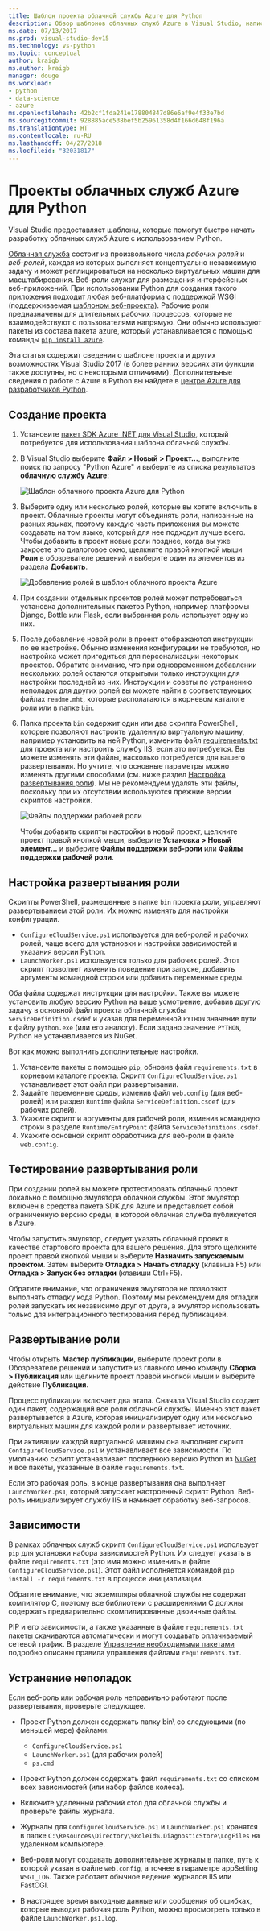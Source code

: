 ```yaml
---
title: Шаблон проекта облачной службы Azure для Python
description: Обзор шаблонов облачных служб Azure в Visual Studio, написанных на языке Python, в том числе развертывание роли, зависимости и устранение неполадок.
ms.date: 07/13/2017
ms.prod: visual-studio-dev15
ms.technology: vs-python
ms.topic: conceptual
author: kraigb
ms.author: kraigb
manager: douge
ms.workload:
- python
- data-science
- azure
ms.openlocfilehash: 42b2cf1fda241e178804847d86e6af9e4f33e7bd
ms.sourcegitcommit: 928885ace538bef5b25961358d4f166d648f196a
ms.translationtype: HT
ms.contentlocale: ru-RU
ms.lasthandoff: 04/27/2018
ms.locfileid: "32031817"
---
```

# <a name="azure-cloud-service-projects-for-python"></a>Проекты облачных служб Azure для Python

Visual Studio предоставляет шаблоны, которые помогут быстро начать разработку облачных служб Azure с использованием Python.

[Облачная служба](https://docs.microsoft.com/azure/cloud-services/) состоит из произвольного числа *рабочих ролей* и *веб-ролей*, каждая из которых выполняет концептуально независимую задачу и может реплицироваться на несколько виртуальных машин для масштабирования. Веб-роли служат для размещения интерфейсных веб-приложений. При использовании Python для создания такого приложения подходит любая веб-платформа с поддержкой WSGI (поддерживаемая [шаблоном веб-проекта](python-web-application-project-templates.md)). Рабочие роли предназначены для длительных рабочих процессов, которые не взаимодействуют с пользователями напрямую. Они обычно используют пакеты из состава пакета azure, который устанавливается с помощью команды [`pip install azure`](http://pypi.org/project/azure).

Эта статья содержит сведения о шаблоне проекта и других возможностях Visual Studio 2017 (в более ранних версиях эти функции также доступны, но с некоторыми отличиями). Дополнительные сведения о работе с Azure в Python вы найдете в [центре Azure для разработчиков Python](https://docs.microsoft.com/en-us/python/azure/?view=azure-python).

## <a name="create-a-project"></a>Создание проекта

1. Установите [пакет SDK Azure .NET для Visual Studio](https://www.visualstudio.com/vs/azure-tools/), который потребуется для использования шаблона облачной службы.
1. В Visual Studio выберите **Файл > Новый > Проект...**, выполните поиск по запросу "Python Azure" и выберите из списка результатов **облачную службу Azure**:

    ![Шаблон облачного проекта Azure для Python](media/template-azure-cloud-project.png)

1. Выберите одну или несколько ролей, которые вы хотите включить в проект. Облачные проекты могут объединять роли, написанные на разных языках, поэтому каждую часть приложения вы можете создавать на том языке, который для нее подходит лучше всего. Чтобы добавить в проект новые роли позднее, когда вы уже закроете это диалоговое окно, щелкните правой кнопкой мыши **Роли** в обозревателе решений и выберите один из элементов из раздела **Добавить**.

    ![Добавление ролей в шаблон облачного проекта Azure](media/template-azure-cloud-service-project-wizard.png)

1. При создании отдельных проектов ролей может потребоваться установка дополнительных пакетов Python, например платформы Django, Bottle или Flask, если выбранная роль использует одну из них.

1. После добавление новой роли в проект отображаются инструкции по ее настройке. Обычно изменения конфигурации не требуются, но настройка может пригодиться для персонализации некоторых проектов. Обратите внимание, что при одновременном добавлении нескольких ролей остаются открытыми только инструкции для настройки последней из них. Инструкции и советы по устранению неполадок для других ролей вы можете найти в соответствующих файлах `readme.mht`, которые располагаются в корневом каталоге роли или в папке `bin`.

1. Папка проекта `bin` содержит один или два скрипта PowerShell, которые позволяют настроить удаленную виртуальную машину, например установить на ней Python, изменить файл [requirements.txt](#dependencies) для проекта или настроить службу IIS, если это потребуется. Вы можете изменять эти файлы, насколько потребуется для вашего развертывания. Но учтите, что основные параметры можно изменять другими способами (см. ниже раздел [Настройка развертывания роли](#configuring-role-deployment)). Мы не рекомендуем удалять эти файлы, поскольку при их отсутствии используются прежние версии скриптов настройки.

    ![Файлы поддержки рабочей роли](media/template-azure-cloud-service-worker-role-support-files.png)

    Чтобы добавить скрипты настройки в новый проект, щелкните проект правой кнопкой мыши, выберите **Установка > Новый элемент...** и выберите **Файлы поддержки веб-роли** или **Файлы поддержки рабочей роли**.

## <a name="configuring-role-deployment"></a>Настройка развертывания роли

Скрипты PowerShell, размещенные в папке `bin` проекта роли, управляют развертыванием этой роли. Их можно изменять для настройки конфигурации.

- `ConfigureCloudService.ps1` используется для веб-ролей и рабочих ролей, чаще всего для установки и настройки зависимостей и указания версии Python.
- `LaunchWorker.ps1` используется только для рабочих ролей. Этот скрипт позволяет изменить поведение при запуске, добавить аргументы командной строки или добавить переменные среды.

Оба файла содержат инструкции для настройки. Также вы можете установить любую версию Python на ваше усмотрение, добавив другую задачу в основной файл проекта облачной службы `ServiceDefinition.csdef` и указав для переменной `PYTHON` значение пути к файлу `python.exe` (или его аналогу). Если задано значение `PYTHON`, Python не устанавливается из NuGet.

Вот как можно выполнить дополнительные настройки.

1. Установите пакеты с помощью `pip`, обновив файл `requirements.txt` в корневом каталоге проекта. Скрипт `ConfigureCloudService.ps1` устанавливает этот файл при развертывании.
1. Задайте переменные среды, изменив файл `web.config` (для веб-ролей) или раздел `Runtime` файла `ServiceDefinition.csdef` (для рабочих ролей).
1. Укажите скрипт и аргументы для рабочей роли, изменив командную строки в разделе `Runtime/EntryPoint` файла `ServiceDefinitions.csdef`.
1. Укажите основной скрипт обработчика для веб-роли в файле `web.config`.

## <a name="testing-role-deployment"></a>Тестирование развертывания роли

При создании ролей вы можете протестировать облачный проект локально с помощью эмулятора облачной службы. Этот эмулятор включен в средства пакета SDK для Azure и представляет собой ограниченную версию среды, в которой облачная служба публикуется в Azure.

Чтобы запустить эмулятор, следует указать облачный проект в качестве стартового проекта для вашего решения. Для этого щелкните проект правой кнопкой мыши и выберите **Назначить запускаемым проектом**. Затем выберите **Отладка > Начать отладку** (клавиша F5) или **Отладка > Запуск без отладки** (клавиши Ctrl+F5).

Обратите внимание, что ограничения эмулятора не позволяют выполнять отладку кода Python. Поэтому мы рекомендуем для отладки ролей запускать их независимо друг от друга, а эмулятор использовать только для интеграционного тестирования перед публикацией.

## <a name="deploying-a-role"></a>Развертывание роли

Чтобы открыть **Мастер публикации**, выберите проект роли в Обозревателе решений и запустите из главного меню команду **Сборка > Публикация** или щелкните проект правой кнопкой мыши и выберите действие **Публикация**.

Процесс публикации включает два этапа. Сначала Visual Studio создает один пакет, содержащий все роли облачной службы. Именно этот пакет развертывается в Azure, которая инициализирует одну или несколько виртуальных машин для каждой роли и развертывает источник.

При активации каждой виртуальной машины она выполняет скрипт `ConfigureCloudService.ps1` и устанавливает все зависимости. По умолчанию скрипт устанавливает последнюю версию Python из [NuGet](https://www.nuget.org/packages?q=Tags%3A%22python%22+Authors%3A%22Python+Software+Foundation%22) и все пакеты, указанные в файле `requirements.txt`.

Если это рабочая роль, в конце развертывания она выполняет `LaunchWorker.ps1`, который запускает настроенный скрипт Python. Веб-роль инициализирует службу IIS и начинает обработку веб-запросов.

## <a name="dependencies"></a>Зависимости

В рамках облачных служб скрипт `ConfigureCloudService.ps1` использует `pip` для установки набора зависимостей Python. Их следует указать в файле `requirements.txt` (это имя можно изменить в файле `ConfigureCloudService.ps1`). Этот файл исполняется командой `pip install -r requirements.txt` в процессе инициализации.

Обратите внимание, что экземпляры облачной службы не содержат компилятор C, поэтому все библиотеки с расширениями C должны содержать предварительно скомпилированные двоичные файлы.

PIP и его зависимости, а также указанные в файле `requirements.txt` пакеты скачиваются автоматически и могут создавать оплачиваемый сетевой трафик. В разделе [Управление необходимыми пакетами](managing-required-packages-with-requirements-txt.md) подробно описаны правила управления файлами `requirements.txt`.

## <a name="troubleshooting"></a>Устранение неполадок

Если веб-роль или рабочая роль неправильно работают после развертывания, проверьте следующее.

- Проект Python должен содержать папку bin\ со следующими (по меньшей мере) файлами:

  - `ConfigureCloudService.ps1`
  - `LaunchWorker.ps1` (для рабочих ролей)
  - `ps.cmd`

- Проект Python должен содержать файл `requirements.txt` со списком всех зависимостей (или набор файлов колеса).
- Включите удаленный рабочий стол для облачной службы и проверьте файлы журнала.
- Журналы для `ConfigureCloudService.ps1` и `LaunchWorker.ps1` хранятся в папке `C:\Resources\Directory\%RoleId%.DiagnosticStore\LogFiles` на удаленном компьютере.
- Веб-роли могут создавать дополнительные журналы в папке, путь к которой указан в файле `web.config`, а точнее в параметре appSetting `WSGI_LOG`. Также работает обычное ведение журналов IIS или FastCGI.
- В настоящее время выходные данные или сообщения об ошибках, которые выводит рабочая роль Python, можно просмотреть только в файле `LaunchWorker.ps1.log`.
